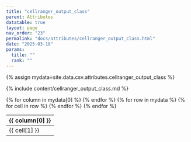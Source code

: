 ```yaml
---
title: "cellranger_output_class"
parent: Attributes
datatable: true
layout: page
nav_order: "23"
permalink: "docs/attributes/cellranger_output_class.html"
date: "2025-03-18"
params:
  title: ""
  rank: ""
---
```

{% assign mydata=site.data.csv.attributes.cellranger_output_class %} 

{% include content/cellranger_output_class.md %}

<table id="myTable" class="display" style="width:100%">
    <thead>
    {% for column in mydata[0] %}
        <th>{{ column[0] }}</th>
    {% endfor %}
    </thead>
    <tbody>
    {% for row in mydata %}
        <tr>
        {% for cell in row %}
            <td>{{ cell[1] }}</td>
        {% endfor %}
        </tr>
    {% endfor %}
    </tbody>
</table>
<script type="text/javascript">
  $(document).ready(function () {
    $('#myTable').DataTable({
      responsive: true,
      deferRender: false,
      paging: false,
      order: [],
    });
  });
</script>

